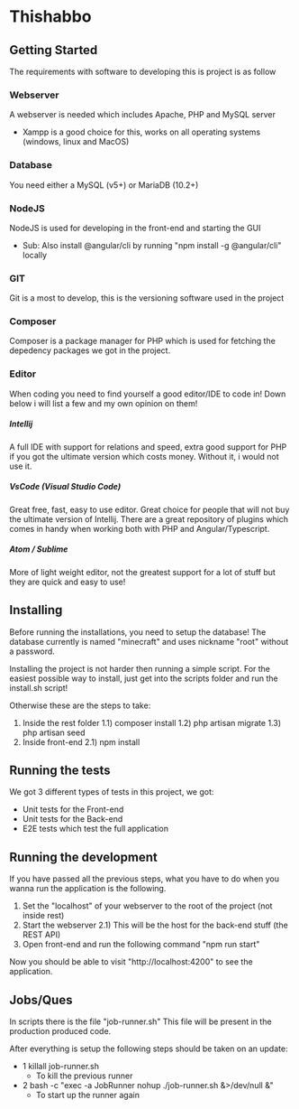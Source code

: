 # Thishabbo

## Getting Started

The requirements with software to developing this is project is as follow

### Webserver

A webserver is needed which includes Apache, PHP and MySQL server
- Xampp is a good choice for this, works on all operating systems (windows, linux and MacOS)

### Database

You need either a MySQL (v5+) or MariaDB (10.2+)

### NodeJS

NodeJS is used for developing in the front-end and starting the GUI
- Sub: Also install @angular/cli by running "npm install -g @angular/cli" locally

### GIT

Git is a most to develop, this is the versioning software used in the project

### Composer

Composer is a package manager for PHP which is used for fetching the depedency packages
we got in the project.

### Editor

When coding you need to find yourself a good editor/IDE to code in! Down below i will list a few
and my own opinion on them!

##### Intellij

A full IDE with support for relations and speed, extra good support for PHP if you got the ultimate
version which costs money. Without it, i would not use it.

##### VsCode (Visual Studio Code)

Great free, fast, easy to use editor. Great choice for people that will not buy the ultimate
version of Intellij. There are a great repository of plugins which comes in handy when working
both with PHP and Angular/Typescript.

##### Atom / Sublime

More of light weight editor, not the greatest support for a lot of stuff but they are quick
and easy to use!

## Installing
Before running the installations, you need to setup the database!
The database currently is named "minecraft" and uses nickname "root" without a password.

Installing the project is not harder then running a simple script.
For the easiest possible way to install, just get into the scripts folder and run
the install.sh script!

Otherwise these are the steps to take:
1) Inside the rest folder
1.1) composer install
1.2) php artisan migrate
1.3) php artisan seed
2) Inside front-end
2.1) npm install

## Running the tests

We got 3 different types of tests in this project, we got:
* Unit tests for the Front-end
* Unit tests for the Back-end
* E2E tests which test the full application


## Running the development
If you have passed all the previous steps, what you have to do when you wanna run
the application is the following.

1) Set the "localhost" of your webserver to the root of the project (not inside rest)
2) Start the webserver
2.1) This will be the host for the back-end stuff (the REST API)
3) Open front-end and run the following command "npm run start"

Now you should be able to visit "http://localhost:4200" to see the application.

## Jobs/Ques
In scripts there is the file "job-runner.sh"
This file will be present in the production produced code.

After everything is setup the following steps should be taken on an update:
- 1 killall job-runner.sh
  - To kill the previous runner
- 2 bash -c "exec -a JobRunner nohup ./job-runner.sh &>/dev/null &"
  - To start up the runner again